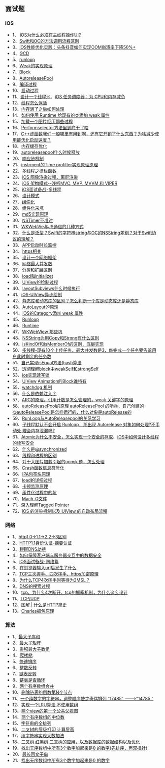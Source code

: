 

## 面试题


### iOS 

* 1、 [iOS为什么必须在主线程操作UI?](https://778477.github.io/2017/06/19/2017-06-19-为什么iOS更新UI操作必须在主线程/)
* 2、[Swift和OC的方法调用流程区别](https://kemchenj.github.io/2017-01-09/)
* 3、[iOS性能优化实践：头条抖音如何实现OOM崩溃率下降50%+](https://mp.weixin.qq.com/s/4-4M9E8NziAgshlwB7Sc6g)
* 4、[GCD](https://looseyi.github.io/post/notes/01-gcd/)
* 5、[runloop](https://blog.ibireme.com/2015/05/18/runloop/)
* 6、[Weak的实现原理](https://www.jianshu.com/p/f331bd5ce8f8)
* 7、[Block](https://www.jianshu.com/p/93813c293266)
* 8、[AutoreleasePool](https://www.jianshu.com/p/32265cbb2a26)
* 9、[编译过程](https://juejin.im/post/6844904040841641998)
* 10、[启动过程](https://www.jianshu.com/p/7096478ccbe7)
* 11、[设计一个线程池](https://www.jianshu.com/p/5bb4123e415c)、[iOS 任务调度器：为 CPU和内存减负](https://www.jianshu.com/p/f2a610c77d26)
* 12、[线程怎么保活](https://www.jianshu.com/p/2ffa6678f83d)
* 13、[内存满了之后如何处理](https://juejin.im/post/6844903550187733000)
* 14、[如何使用 Runtime 给现有的类添加 weak 属性](https://github.com/ChenYilong/iOSInterviewQuestions)
* 15、[加载一个图片经历那些过程](https://www.jianshu.com/p/72dd074728d8)
* 16、[Performselector方法里到底干了啥](https://www.jianshu.com/p/ac14e03d9345)
* 17、[C++虚函数我们一般哪里有用到啊，还有它开销了什么东西？为啥减少使用能优化启动速度？](https://www.dazhuanlan.com/2019/12/09/5dedcdb02c287/)
* 18、[内存缓存优化](https://www.jianshu.com/p/f7376a321c2e)
* 19、[autoreleasepool什么时候释放](https://www.jianshu.com/p/50bdd8438857)
* 20、[响应链机制](https://www.jianshu.com/p/2e074db792ba)
* 21、[instrment的Time profilter实现原理原理]()
* 22、[多线程之栅栏函数](https://zhuanlan.zhihu.com/p/142368783)
* 23、[iOS 图像渲染过程、离屏渲染](https://juejin.im/post/6844904162765832206#heading-18)
* 24、[iOS 架构模式--浅析MVC, MVP, MVVM 和 VIPER](https://zhangferry.com/2019/11/22/ios_architecture_patterns/)
* 25、[iOS面试备战-多线程](https://juejin.im/post/6854573211011514382)
* 26、[设计模式](https://www.jianshu.com/p/e5c69c7b8c00)
* 27、[组件化](https://www.jianshu.com/p/40060fa2a564)
* 28、[组件化采坑](https://juejin.im/post/6844903731738345479)
* 29、[md5实现原理](https://www.jianshu.com/p/82729c87ef68)
* 30、[NSTimer不准时](https://www.jianshu.com/p/d5845842b7d3)
* 31、[WKWebVie与JS通信的几种方式]()
* 32、[什么是泛型？Swift的字符串string与OC的NSString差别？对于Swift协议的理解？]()
* 33、[APP启动时长监控]()
* 34、[https相关](https://mp.weixin.qq.com/s/LV3cFpQtMUntMg6zn-01pQ)
* 35、[设计一个网络框架]()
* 36、[网络最大并发数]()
* 37、[分类和扩展区别](https://www.jianshu.com/p/ba35a975af9a)
* 38、[load和initializet](https://www.jianshu.com/p/c52d0b6ee5e9)
* 39、[UIView的绘制过程](https://www.jianshu.com/p/a81d48e0e44a)
* 40、[layoutSubviews什么时候执行](https://www.jianshu.com/p/a2acc4c7dc4b)
* 41、[iOS-UIView异步绘制](https://www.jianshu.com/p/1c1b3f7cf087)
* 42、[静态库和动态库的区别？怎么判断一个库是动态库还是静态库](https://www.jianshu.com/p/5069778e421a)
* 43、[AutoLayout的原理](https://www.jianshu.com/p/c6541ff0bdafv)
* 44、[iOS的Category添加 weak 属性](https://blog.csdn.net/devday/article/details/71130115)
* 45、[Runloop](https://www.jianshu.com/p/fcb271f69038)
* 46、[Runtime](https://www.jianshu.com/p/6ebda3cd8052)
* 47、[WKWebView 那些坑](https://zhuanlan.zhihu.com/p/24990222)
* 48、[NSString为用Copy和Strong有什么区别]()
* 49、[isKindOf和isMemberOf的区别，底层实现](https://www.jianshu.com/p/abad3809c7c1)
* 50、[多线程-现有10个上传任务，最大并发数是3，每完成一个任务要告诉用户此时剩余的任务数]()
* 51、[自己实现isEqual方法(hash算法](https://www.jianshu.com/p/915356e280fc)
* 52、[透彻理解block中weakSelf和strongSelf](https://www.jianshu.com/p/ae4f84e289b9)
* 53、[ios实现读写锁](https://blog.csdn.net/u014600626/article/details/102884794)
* 54、[UIView Animation的Block谁持有](http://saitjr.com/ios/ios-from-memory-leak-to-uiview-animation.html)
* 55、[watchdog 机制](https://juejin.cn/post/6844903683021340679)
* 56、[什么是依赖注入？](https://www.jianshu.com/p/0d72a945f2dd)
* 57、[ARC的原理，引用计数是怎么管理的，weak 关键字的原理](https://www.jianshu.com/p/e3690f3e4675)
* 58、[autoReleasePool的原理 autoReleasePool 的哨兵、自己创建的 @autoReleasePool是怎样运行的，什么对象是autoRelease的](https://www.jianshu.com/p/77eb9e0bcd70)
* 59、[RunLoop与AutoReleasepool的关系学习](https://www.jianshu.com/p/ae8a310457d7)
* 60、[子线程默认不会开启 Runloop，那出现 Autorelease 对象如何处理?不手动处 理会内存泄漏吗?](https://zhuanlan.zhihu.com/p/26796146)
* 61、[Atomic为什么不安全，怎么实现一个安全的存取](https://www.jianshu.com/p/f7411c90a68a)、[iOS中如何设计多线程的读写安全](https://tech.souyunku.com/?p=31631)
* 62、[什么是@synchronized](https://blog.csdn.net/qq_28551705/article/details/86094764)
* 63、[线程和进程的区别](https://www.jianshu.com/p/68b274548069)
* 64、[对于大图片加载引起的oom问题，怎么处理]()
* 65、[Crash函数信息符号化]()
* 66、[IPA包签名原理]()
* 67、[load的详细过程]()
* 68、[卡顿监测原理]()
* 69、[组件化过程中的坑]()
* 70、[Mach-O文件]()
* 71、[深入理解Tagged Pointer](https://www.jianshu.com/p/c9089494fb6c)
* 72、[iOS 的渲染机制以及 UIView 的自动布局流程](https://www.dazhuanlan.com/2020/01/31/5e33cdfb28a2a/)


### 网络

* 1、[http1.0->1.1->2.2->3区别](https://www.cnblogs.com/riwang/p/12370785.html)
* 2、[HTTP1.1身份认证-摘要认证](https://blog.csdn.net/zhongshanxian/article/details/81294829)
* 3、[聊聊DNS劫持](https://www.jianshu.com/p/63a94cb46cd2)
* 4、[如何保障客户端与服务器交互中的数据安全](https://netsecurity.51cto.com/art/202002/610473.htm)
* 5、[iOS面试备战-网络篇](https://juejin.im/post/6844904202523639822#comment)
* 6、[在浏览器输入url后发生了什么](https://www.jianshu.com/p/7eea6fbc5fcd)
* 7、[TCP三次握手、四次挥手、https加密原理]()
* 8、[为什么TCP4次挥手时等待为2MSL？](https://www.zhihu.com/question/67013338)
* 9、[DNS的搜索过程]()
* 10、[tcp，为什么4次断开，tcp的拥塞机制，为什么这么设计]()
* 11、[TCP/UDP]()
* 12、[图解 | 什么是HTTP简史](https://mp.weixin.qq.com/s/LV3cFpQtMUntMg6zn-01pQ)
* 13、[Charles抓包原理]()

### 算法

* 1、[最大子序和](https://leetcode-cn.com/problems/maximum-subarray/)
* 2、[最大子矩阵](https://leetcode-cn.com/problems/max-submatrix-lcci/)
* 3、[乘积最大子数组](https://leetcode-cn.com/problems/maximum-product-subarray/)
* 4、[爬楼梯]()
* 5、[快速排序]()
* 6、[整数反转]()
* 7、[链表反转]()
* 8、[链表是否循环]()
* 9、[两个有序数组合并]()
* 10、[删除链表的倒数第N个节点](https://leetcode-cn.com/problems/lian-biao-zhong-dao-shu-di-kge-jie-dian-lcof/)
* 11、[一个纯数字的字符串，调整顺序使之奇偶排列 “17485” ———>”14785 “]()
* 12、[实现一个LRU算法 不使用数组]()
* 13、[两个view的第一个公共父视图]()
* 14、[两个有序数组的中位数](https://leetcode-cn.com/problems/median-of-two-sorted-arrays/)
* 15、[字符串的全排列](https://leetcode-cn.com/problems/zi-fu-chuan-de-pai-lie-lcof//)
* 16、[二叉树的层级打印 计算层高](https://leetcode-cn.com/problems/cong-shang-dao-xia-da-yin-er-cha-shu-lcof/)
* 17、[用字符串实现大数加法]()
* 18、[二叉树 红黑树 二叉树的应用，以及数据库的数据结构以及优化]()
* 19、[找出无序数组中所有3个数字加起来是0 的数字(先排序，再双指针)]()
* 20、[最长回文子串]()
* 21、[找出无序数组中所有3个数字加起来是0 的数字]()
